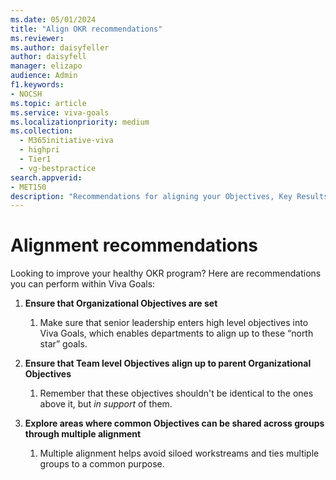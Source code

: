 ```yaml
---
ms.date: 05/01/2024
title: "Align OKR recommendations"
ms.reviewer: 
ms.author: daisyfeller
author: daisyfell
manager: elizapo
audience: Admin
f1.keywords:
- NOCSH
ms.topic: article
ms.service: viva-goals
ms.localizationpriority: medium
ms.collection:
  - M365initiative-viva
  - highpri
  - Tier1
  - vg-bestpractice
search.appverid:
- MET150
description: "Recommendations for aligning your Objectives, Key Results, and Initiatives for a healthy OKR program."
---
```


# Alignment recommendations

Looking to improve your healthy OKR program? Here are recommendations you can perform within Viva Goals: 

1. **Ensure that Organizational Objectives are set** 
    1. Make sure that senior leadership enters high level objectives into Viva Goals, which enables departments to align up to these “north star” goals.  

1. **Ensure that Team level Objectives align up to parent Organizational Objectives** 
    1. Remember that these objectives shouldn't be identical to the ones above it, but *in support* of them. 
    
1. **Explore areas where common Objectives can be shared across groups through multiple alignment**
    1. Multiple alignment helps avoid siloed workstreams and ties multiple groups to a common purpose.
